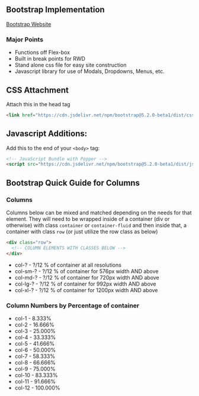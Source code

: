 ## Bootstrap Implementation

[Bootstrap Website](https://getbootstrap.com/)

### Major Points

- Functions off Flex-box
- Built in break points for RWD
- Stand alone css file for easy site construction
- Javascript library for use of Modals, Dropdowns, Menus, etc.

## CSS Attachment

Attach this in the head tag

```HTML
<link href="https://cdn.jsdelivr.net/npm/bootstrap@5.2.0-beta1/dist/css/bootstrap.min.css" rel="stylesheet" integrity="sha384-0evHe/X+R7YkIZDRvuzKMRqM+OrBnVFBL6DOitfPri4tjfHxaWutUpFmBp4vmVor" crossorigin="anonymous">
```

## Javascript Additions:

Add this to the end of your `<body>` tag:

```HTML
<!-- JavaScript Bundle with Popper -->
<script src="https://cdn.jsdelivr.net/npm/bootstrap@5.2.0-beta1/dist/js/bootstrap.bundle.min.js" integrity="sha384-pprn3073KE6tl6bjs2QrFaJGz5/SUsLqktiwsUTF55Jfv3qYSDhgCecCxMW52nD2" crossorigin="anonymous"></script>

```

## Bootstrap Quick Guide for Columns

### Columns

Columns below can be mixed and matched depending on the needs for that element. They will need to be wrapped inside of a container (div or otherwise) with class `container` or `container-fluid` and then inside that, a container with class `row` (or just utilize the row class as below)

```html
<div class="row">
  <!-- COLUMN ELEMENTS WITH CLASSES BELOW -->
</div>
```

- col-? - ?/12 % of container at all resolutions
- col-sm-? - ?/12 % of container for 576px width AND above
- col-md-? - ?/12 % of container for 720px width AND above
- col-lg-? - ?/12 % of container for 992px width AND above
- col-xl-? - ?/12 % of container for 1200px width AND above

### Column Numbers by Percentage of container

- col-1 - 8.333%
- col-2 - 16.666%
- col-3 - 25.000%
- col-4 - 33.333%
- col-5 - 41.666%
- col-6 - 50.000%
- col-7 - 58.333%
- col-8 - 66.666%
- col-9 - 75.000%
- col-10 - 83.333%
- col-11 - 91.666%
- col-12 - 100.000%
